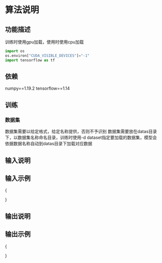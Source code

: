 # 算法说明

## 功能描述

训练时使用gpu加载，使用时使用cpu加载
```python
import os
os.environ["CUDA_VISIBLE_DEVICES"]="-1"
import tensorflow as tf
```

## 依赖

numpy==1.19.2
tensorflow==1.14

## 训练

### 数据集
数据集需要以给定格式，给定名称提供，否则不予识别
数据集需要放在datas目录下，以数据集名称命名目录，训练时使用-d dataset指定要加载的数据集，模型会依据数据名称自动到datas目录下加载对应数据

## 输入说明


## 输入示例
{
    
}

## 输出说明


## 输出示例
{
    
}




